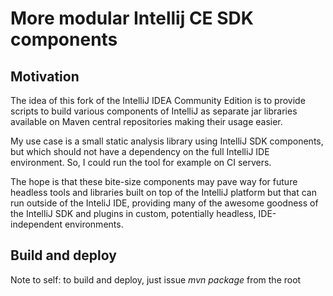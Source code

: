 # More modular Intellij CE SDK components
## Motivation
 
 The idea of this fork of the IntelliJ IDEA Community Edition is to provide scripts to build various components of IntelliJ
as separate jar libraries available on Maven central repositories making their usage easier.

My use case is a small static analysis library using IntelliJ SDK components, but which should not have a dependency
 on the full IntelliJ IDE environment. So, I could run the tool for example on CI servers.  

The hope is that these bite-size components may pave way for future headless tools and libraries built on top of the IntelliJ
 platform but that can run outside of the InteliJ IDE, providing many of the awesome goodness of the IntelliJ SDK and plugins 
 in custom, potentially headless, IDE-independent environments. 

## Build and deploy
 Note to self: to build and deploy, just issue *mvn package* from the root